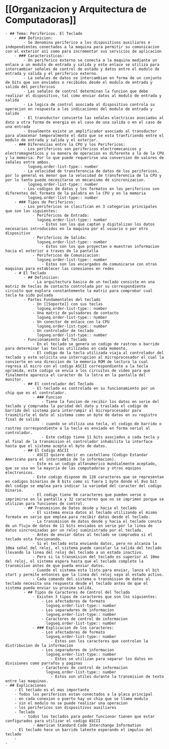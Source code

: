 # [[Organizacion y Arquitectura de Computadoras]]
	- ## Tema: Periféricos. El Teclado
		- ### Definicion:
			- Se denomina periferico a los dispositivos auxiliares e independientes conectados a la maquina para permitir su comunicacion con el exterior asi como para incrementar sus servicios de aplicacion
		- ### Caracteristicas:
			- Un periferico externo se conecta a la maquina mediante un enlace a un modulo de entrada y salida y este enlace se utiliza para intercambiar señales de control de estado y datos entre el modulo de entrada y salida y el periferico externo.
			- La señales de datos se intercambian en forma de un conjunto de bits que son enviados o recibidos desde el modulo de entrada y salida del perifericos
			- Las señales de control determinan la funcion que debe realizar el dispositivo, tal como enviar datos al modulo de entrada y salida
			- La logica de control asociada al dispositivo controla su operacion en respuesta a las indicaciones del modulo de entrada y salida
			- El transductor convierte las señales electricas asociadas al dato a otra forma de energia en el caso de una salida o en el caso de una entrada
			- Usualmente existe un amplificador asociado al transductor para almacenar temporalmente el dato que se esta tranfiriendo entre el modulo de entrada y salida y el exterior.
		- ### Diferencias entre la CPU y los Perifericos:
			- Los perifericos son perifericos electromecanicos y electromagneticos y su manera de operacion es diferente a la de la CPU y la memoria. Por lo que puede requerirse una conversion de valores de señales entre ambos.
			  logseq.order-list-type:: number
			- La velocidad de transferencia de datos de los perifericos, por lo general es menor que la velocidad de transferencia de la CPU y por lo tanto puede necesitarse un mecanismo de sincronizacion.
			  logseq.order-list-type:: number
			- Los codigos de datos y los formatos en los perifericos son diferentes del formato de la palabra en la CPU y en la memoria
			  logseq.order-list-type:: number
		- ### Tipos de Perifericos:
			- Los perifericos se clasifican en 3 categorias principales que son las siguientes:
				- Perifericos de Entrada:
				  logseq.order-list-type:: number
					- Estos son los que captan y digitalizan los datos necesarios introducidos en la maquina por el usuario o por otro dispositivo
				- Perifericos de Salida:
				  logseq.order-list-type:: number
					- Estos son los que proyectan o muestran informacion hacia el exterior a traves de la pantalla
				- Perifericos de Comunicacion:
				  logseq.order-list-type:: number
					- Estos son los encargados de comunicarse con otras maquinas para establecer las conexiones en redes
		- # El Teclado
			- ## Definicion:
				- La arquitectura basica de un teclado consiste en una matriz de teclas de contacto controlada por su correspondiente circuito que explora constantemente la matriz para comprobar cual tecla ha sido pulsada
			- Partes Fundamentales del teclado
				- Un [[Soporte]] con sus teclas
				  logseq.order-list-type:: number
				- Una matriz de pulsadores de contacto
				  logseq.order-list-type:: number
				- Un conector de enlace con la CPU
				  logseq.order-list-type:: number
				- Un controlador de teclado
				  logseq.order-list-type:: number
			- Funcionamiento del Teclado
				- En el teclado se genera un codigo de rastreo o barrido para determinar las teclas utilizadas en cada momento.
				- El codigo de la tecla utilizada viaja al controlador del teclado y este solicita una interrupcion al microprocesador el cual la convierte en una direccion de la memoria ROM de lectura la cual regresa al micro con el codigo ASCII correspondiente a la tecla oprimida, este codigo se envia a los circuitos de video para que finalmente aparezca el caracter de la letra en la pantalla del monitor.
			- ## El controlador del Teclado
				- El teclado es controlado en su funcionamiento por un chip que es el controlador.
				- ### Funcion
					- Tiene la funcion de recibir los datos en serie del teclado y comprueba la paridad del dato y traslada el codigo de barrido del sistema para interrumpir al microprocesador para trasmitirle el dato al sistema como un byte de datos en su registro final de salida
					- cuando se utiliza una tecla, el codigo de barrido o rastreo correspondiente a la tecla es enviado en forma serial al controlador.
					- Este codigo tiene 11 bits asociados a cada tecla y al final de la transmision el controlador inhabilita la interface hasta que el sistema acepta el byte de datos.
			- ## El Codigo ASCII
				- ASCII quiere decir en castellano (Codigo Estandar Americano para el intercambio de la informacion).
				- Este es un codigo alfanumerico mundialmente aceptado, que se usa en la mayoria de las computadoras y otros equipos electronicos.
				- Este codigo dispone de 128 caracteres que se representan en codigos binarios de 8 bits como si fuera 1 byte donde el 8vo bit del codigo se emplea para indicar la variedad del caracter del codigo binario.
				- El codigo tiene 94 caracteres que pueden verse o imprimirse en la pantalla y 32 caracteres que no se imprimen porque se utilizan para funciones de control.
			- ## Transmision de Datos desde y hacia el teclado
				- El sistema envia datos al teclado utilizando el mismo formato en serie que emplea para recibir datos desde el teclado.
				- La transmision de datos desde y hacia el teclado consta de un flujo de datos de 11 bits enviados en serie por la linea de datos sincronizadas por un reloj suministrado por el teclado.
				- Antes de enviar datos al teclado se comprueba si el teclado esta funcionando.
				- Si el teclado esta enviando datos, pero no alcanza la 10ma señal del reloj, el sistema puede cancelar la salida del teclado llevando la linea del reloj del teclado a un estado inactivo.
				- Pero si la transmision del teclado es superior al 10mo del reloj, el sistema espera hasta que el teclado complete la transmision antes de que pueda enviar datos.
				- Cuando el sistema esta listo para enviar, lanza el bit start y permite entonces que la linea del reloj vaya al estado activo.
				- Cada comando del sistema o transmision de datos al teclado necesita una respuesta desde el teclado antes de que el sistema pueda enviar su proxima salida.
			- ## Tipos de Caracteres de Control del Teclado
				- Existen 3 tipos de caracteres que son los siguientes:
					- Los afectadores de formato
					  logseq.order-list-type:: number
					- Los separadores de informacion
					  logseq.order-list-type:: number
					- Caracteres de control de informacion
					  logseq.order-list-type:: number
				- ### Explicacion de los caracteres:
					- Los afectadores de formato
					  logseq.order-list-type:: number
						- Estos son los caracteres que controlan la distribucion de la informacion
					- Los separadores de informacion
					  logseq.order-list-type:: number
						- Estos se utilizan para separar los datos en divisiones como parrafos y paginas
					- Caracteres de control de informacion
					  logseq.order-list-type:: number
						- Estos son utiles durante la transmision de texto entre las maquinas.
	- ## Explicaciones
		- El teclado es el mas importante
		- Todos los perifericos estan conectados a la placa principal
		- en cada conexion o puerto hay un chip que se llama modulo
		- sin el modulo no se puede realizar una operacion
		- los perifericos son dispositivos auxiliares
		- Teclado
			- todos los teclados para poder funcionar tienen que estar configurados para utilizar el codigo ASCII
				- American Standard Code Interchange Information
		- El teclado hace un barrido latente esperando el impulso del teclado
		-
	-